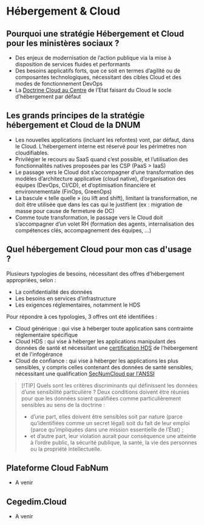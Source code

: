 # Hébergement & Cloud

## Pourquoi une stratégie Hébergement et Cloud pour les ministères sociaux ?

- Des enjeux de modernisation de l’action publique via la mise à disposition de services fluides et performants
- Des besoins applicatifs forts, que ce soit en termes d’agilité ou de composantes technologiques, nécessitant des
  cibles Cloud et des modes de fonctionnement DevOps
- La [Doctrine Cloud au Centre](https://www.numerique.gouv.fr/services/cloud/doctrine/) de l’Etat faisant du Cloud le socle d’hébergement par défaut


## Les grands principes de la stratégie hébergement et Cloud de la DNUM

- Les nouvelles applications (incluant les refontes) vont, par défaut, dans le Cloud. L’hébergement interne est réservé
  pour les périmètres non cloudifiables.
- Privilégier le recours au SaaS quand c’est possible, et l’utilisation des fonctionnalités natives proposées par les
  CSP (PaaS > IaaS)
- Le passage vers le Cloud doit s’accompagner d’une transformation des modèles d’architecture applicative (cloud
  native), d’organisation des équipes (DevOps, CI/CD), et d’optimisation financière et environnementale (FinOps,
  GreenOps)
- La bascule « telle quelle » (ou lift and shift), limitant la transformation, ne doit être utilisée que dans les cas
  qui le justifient (ex : migration de masse pour cause de fermeture de DC)
- Comme toute transformation, le passage vers le Cloud doit s’accompagner d’un volet RH (formation des agents,
  internalisation des compétences clés, accompagnement des équipes, …)

## Quel hébergement Cloud pour mon cas d'usage ?

Plusieurs typologies de besoins, nécessitant des offres d’hébergement appropriées, selon :

- La confidentialité des données
- Les besoins en services d’infrastructure
- Les exigences réglementaires, notamment le HDS

Pour répondre à ces typologies, 3 offres ont été identifiées :

- Cloud générique : qui vise à héberger toute application sans contrainte réglementaire spécifique
- Cloud HDS : qui vise à héberger les applications manipulant des données de santé et nécessitant une
  [certification HDS](https://esante.gouv.fr/produits-services/hds) de l'hébergement et de l'infogérance
- Cloud de confiance : qui vise à héberger les applications les plus sensibles, y compris celles contenant des données
  de santé sensibles, nécessitant une qualification
  [SecNumCloud par l'ANSSI](https://cyber.gouv.fr/secnumcloud-pour-les-fournisseurs-de-services-cloud)

> [!TIP] Quels sont les critères discriminants qui définissent les données d’une sensibilité particulière ? Deux
> conditions doivent être réunies pour que les données soient qualifiées comme particulièrement sensibles au sens de la
> doctrine :
>
> - d’une part, elles doivent être sensibles soit par nature (parce qu’identifiées comme un secret légal) soit du fait
>   de leur emploi (parce qu’impliquées dans une mission essentielle de l’État) ;
> - et d’autre part, leur violation aurait pour conséquence une atteinte à l’ordre public, la sécurité publique, la
>   santé, la vie des personnes ou la propriété intellectuelle.

## Plateforme Cloud FabNum

- A venir

## Cegedim.Cloud

- A venir
